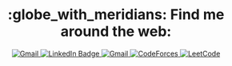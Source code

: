 <h1 align="center"> :globe_with_meridians: Find me around the web: </h1>
<div id="badges" align="center">
  <a href="https://twitter.com/osmoussao">
    <img src="https://img.shields.io/badge/Twitter-1DA1F2?style=for-the-badge&logo=twitter&logoColor=white" alt="Gmail"/>
  </a>
  <a href="https://www.linkedin.com/in/oussama-moussaoui-62b631206/">
    <img src="https://img.shields.io/badge/LinkedIn-blue?style=for-the-badge&logo=linkedin&logoColor=white" alt="LinkedIn Badge"/>
  </a>
  <a href="https://mail.google.com/mail/u/omoussaoui1337@gmail.com">
    <img src="https://img.shields.io/badge/Gmail-red?style=for-the-badge&logo=gmail&logoColor=white" alt="Gmail"/>
  </a>
  <a href="https://codeforces.com/profile/os-moussao">
   <img src="https://img.shields.io/badge/Codeforces-445f9d?style=for-the-badge&logo=Codeforces&logoColor=white" alt="CodeForces"/>
  </a>
  <a href="https://leetcode.com/os-moussao/">
    <img src="https://img.shields.io/badge/LeetCode-white?style=for-the-badge&logo=LeetCode&logoColor=#d16c06" alt="LeetCode"/>
  </a>
</div>